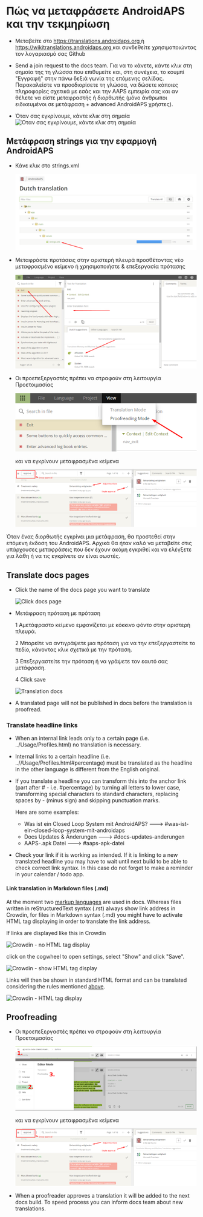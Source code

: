 # Πώς να μεταφράσετε AndroidAPS και την τεκμηρίωση

* Μεταβείτε στο [ https://translations.androidaps.org ](https://translations.androidaps.org) ή [ https://wikitranslations.androidaps.org ](https://wikitranslations.androidaps.org) και συνδεθείτε χρησιμοποιώντας τον λογαριασμό σας Github

* Send a join request to the docs team. Για να το κάνετε, κάντε κλικ στη σημαία της τη γλώσσα που επιθυμείτε και, στη συνέχεια, το κουμπί "Εγγραφή" στην πάνω δεξιά γωνία της επόμενης σελίδας. Παρακαλείστε να προσδιορίσετε τη γλώσσα, να δώσετε κάποιες πληροφορίες σχετικά με εσάς και την AAPS εμπειρία σας και αν θέλετε να είστε μεταφραστής ή διορθωτής (μόνο άνθρωποι ειδικευμένοι σε μετάφραση + advanced AndroidAPS χρήστες).

* Όταν σας εγκρίνουμε, κάντε κλικ στη σημαία ![Όταν σας εγκρίνουμε, κάντε κλικ στη σημαία](./images/translation_flags2019.png)

## Μετάφραση strings για την εφαρμογή AndroidAPS

* Κάνε κλικ στο strings.xml
    
    ![Κάνε κλικ στο strings.xml](./images/translations-click-strings.png)

* Μεταφράστε προτάσεις στην αριστερή πλευρά προσθέτοντας νέο μεταφρασμένο κείμενο ή χρησιμοποιήστε & επεξεργασία πρότασης
    
    ![Μετάφραση app](./images/translations-translate.png)

* Οι προεπεξεργαστές πρέπει να στραφούν στη λειτουργία Προετοιμασίας
    
    ![Λειτουργία διόρθωσης εφαρμογής](./images/translations-proofreading-mode.png)
    
    και να εγκρίνουν μεταφρασμένα κείμενα
    
    ![εγκεκριμένο κείμενο](./images/translations-proofreading.png)

Όταν ένας διορθωτής εγκρίνει μια μετάφραση, θα προστεθεί στην επόμενη έκδοση του AndroidAPS. Αρχικά θα ήταν καλό να μεταβείτε στις υπάρχουσες μεταφράσεις που δεν έχουν ακόμη εγκριθεί και να ελέγξετε για λάθη ή να τις εγκρίνετε αν είναι σωστές.

## Translate docs pages

* Click the name of the docs page you want to translate
    
    ![Click docs page](./images/translation_WikiPage.png)

* Μετάφραση πρόταση με πρόταση
    
    1 Αμετάφραστο κείμενο εμφανίζεται με κόκκινο φόντο στην αριστερή πλευρά.
    
    2 Μπορείτε να αντιγράψετε μια πρόταση για να την επεξεργαστείτε το πεδίο, κάνοντας κλικ σχετικά με την πρόταση.
    
    3 Επεξεργαστείτε την πρόταση ή να γράψετε τον εαυτό σας μετάφραση.
    
    4 Click save
    
    ![Translation docs](./images/translation_WikiTranslate.png)

* A translated page will not be published in docs before the translation is proofread.

### Translate headline links

* When an internal link leads only to a certain page (i.e. ../Usage/Profiles.html) no translation is necessary.
* Internal links to a certain headline (i.e. ..//Usage/Profiles.html#percentage) must be translated as the headline in the other language is different from the English original.
* If you translate a headline you can transform this into the anchor link (part after # - i.e. #percentage) by turning all letters to lower case, transforming special characters to standard characters, replacing spaces by - (minus sign) and skipping punctuation marks.
    
    Here are some examples:
    
    * Was ist ein Closed Loop System mit AndroidAPS? \---> #was-ist-ein-closed-loop-system-mit-androidaps
    * Docs Updates & Änderungen \---> #docs-updates-anderungen
    * AAPS-.apk Datei \---> #aaps-apk-datei

* Check your link if it is working as intended. If it is linking to a new translated headline you may have to wait until next build to be able to check correct link syntax. In this case do not forget to make a reminder in your calendar / todo app.

#### Link translation in Markdown files (.md)

At the moment two [markup languages](./make-a-PR#code-syntax) are used in docs. Whereas files written in reStructuredText syntax (.rst) always show link address in Crowdin, for files in Markdown syntax (.md) you might have to activate HTML tag displaying in order to translate the link address.

If links are displayed like this in Crowdin

![Crowdin - no HTML tag display](./images/CrowdinShowURL1.png)

click on the cogwheel to open settings, select "Show" and click "Save".

![Crowdin - show HTML tag display](./images/CrowdinShowURL2.png)

Links will then be shown in standard HTML format and can be translated considering the rules mentioned [above](./translations#translate-headline-links).

![Crowdin - HTML tag display](./images/CrowdinShowURL3.png)

## Proofreading

* Οι προεπεξεργαστές πρέπει να στραφούν στη λειτουργία Προετοιμασίας
    
    ![Proofreading mode docs](./images/translation_WikiProofreading.png)
    
    και να εγκρίνουν μεταφρασμένα κείμενα
    
    ![εγκεκριμένο κείμενο](./images/translations-proofreading.png)

* When a proofreader approves a translation it will be added to the next docs build. To speed process you can inform docs team about new translations.